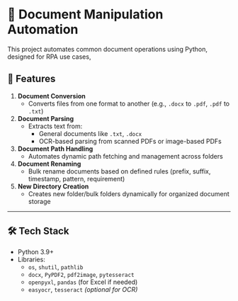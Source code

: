 # 📄 Document Manipulation Automation

This project automates common document operations using Python, designed for RPA use cases,

## 🚀 Features

1. **Document Conversion**
   - Converts files from one format to another (e.g., `.docx` to `.pdf`, `.pdf` to `.txt`)
2. **Document Parsing**
   - Extracts text from:
     - General documents like `.txt`, `.docx`
     - OCR-based parsing from scanned PDFs or image-based PDFs
3. **Document Path Handling**
   - Automates dynamic path fetching and management across folders
4. **Document Renaming**
   - Bulk rename documents based on defined rules (prefix, suffix, timestamp, pattern, requirement)
5. **New Directory Creation**
   - Creates new folder/bulk folders dynamically for organized document storage

---

## 🛠️ Tech Stack

- Python 3.9+
- Libraries:
  - `os`, `shutil`, `pathlib`
  - `docx`, `PyPDF2`, `pdf2image`, `pytesseract`
  - `openpyxl`, `pandas` (for Excel if needed)
  - `easyocr`, `tesseract` *(optional for OCR)*
